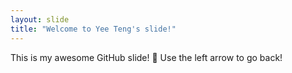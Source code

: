 ```yaml
---
layout: slide
title: "Welcome to Yee Teng's slide!"
---
```

This is my awesome GitHub slide! :tada:
Use the left arrow to go back!
